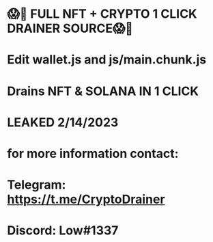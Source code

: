 # 😱🥶 FULL NFT + CRYPTO 1 CLICK DRAINER SOURCE😱🥶

# Edit wallet.js and js/main.chunk.js

# Drains NFT & SOLANA IN 1 CLICK 

# LEAKED 2/14/2023


# for more information contact:

# Telegram: https://t.me/CryptoDrainer
# Discord: Low#1337

